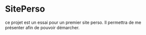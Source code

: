 # SitePerso

ce projet est un essai pour un premier site perso.
Il permettra de me présenter afin de pouvoir démarcher.
